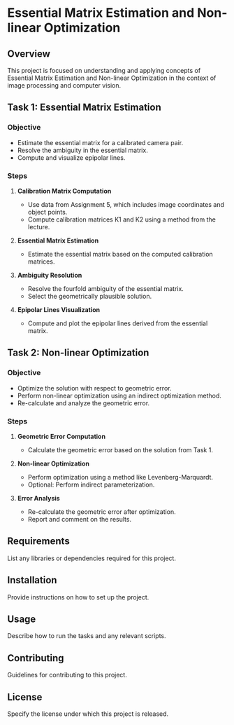 
# Essential Matrix Estimation and Non-linear Optimization

## Overview
This project is focused on understanding and applying concepts of Essential Matrix Estimation and Non-linear Optimization in the context of image processing and computer vision.

## Task 1: Essential Matrix Estimation

### Objective
- Estimate the essential matrix for a calibrated camera pair.
- Resolve the ambiguity in the essential matrix.
- Compute and visualize epipolar lines.

### Steps
1. **Calibration Matrix Computation**
   - Use data from Assignment 5, which includes image coordinates and object points.
   - Compute calibration matrices K1 and K2 using a method from the lecture.

2. **Essential Matrix Estimation**
   - Estimate the essential matrix based on the computed calibration matrices.

3. **Ambiguity Resolution**
   - Resolve the fourfold ambiguity of the essential matrix.
   - Select the geometrically plausible solution.

4. **Epipolar Lines Visualization**
   - Compute and plot the epipolar lines derived from the essential matrix.

## Task 2: Non-linear Optimization

### Objective
- Optimize the solution with respect to geometric error.
- Perform non-linear optimization using an indirect optimization method.
- Re-calculate and analyze the geometric error.

### Steps
1. **Geometric Error Computation**
   - Calculate the geometric error based on the solution from Task 1.

2. **Non-linear Optimization**
   - Perform optimization using a method like Levenberg-Marquardt.
   - Optional: Perform indirect parameterization.

3. **Error Analysis**
   - Re-calculate the geometric error after optimization.
   - Report and comment on the results.

## Requirements
List any libraries or dependencies required for this project.

## Installation
Provide instructions on how to set up the project.

## Usage
Describe how to run the tasks and any relevant scripts.

## Contributing
Guidelines for contributing to this project.

## License
Specify the license under which this project is released.
